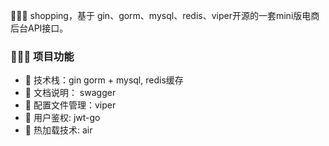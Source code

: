 
🚀🚀🚀 shopping，基于 gin、gorm、mysql、redis、viper开源的一套mini版电商后台API接口。

### 🔨🔨🔨 项目功能

- 🚀 技术栈：gin gorm + mysql, redis缓存
- 🚀 文档说明： swagger
- 🚀 配置文件管理：viper
- 🚀 用户鉴权: jwt-go
- 🚀 热加载技术: air
